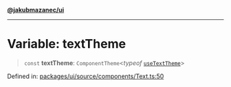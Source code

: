 [**@jakubmazanec/ui**](../README.md)

---

# Variable: textTheme

> `const` **textTheme**: `ComponentTheme`\<_typeof_ [`useTextTheme`](useTextTheme.md)\>

Defined in:
[packages/ui/source/components/Text.ts:50](https://github.com/jakubmazanec/tools/blob/6fe16df773d5da14c29261ea934e72b3f99fabb7/packages/ui/source/components/Text.ts#L50)

